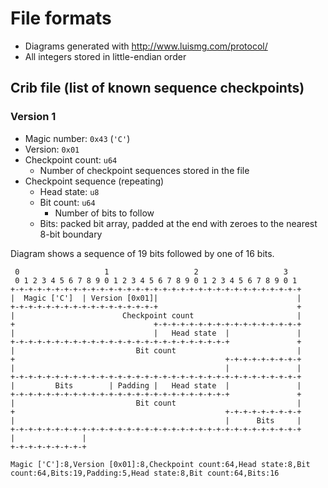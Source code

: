 # File formats

- Diagrams generated with http://www.luismg.com/protocol/
- All integers stored in little-endian order

## Crib file (list of known sequence checkpoints)

### Version 1

- Magic number: `0x43` (`'C'`)
- Version: `0x01`
- Checkpoint count: `u64`
  - Number of checkpoint sequences stored in the file
- Checkpoint sequence (repeating)
  - Head state: `u8`
  - Bit count: `u64`
    - Number of bits to follow
  - Bits: packed bit array, padded at the end with zeroes to the nearest 8-bit boundary

Diagram shows a sequence of 19 bits followed by one of 16 bits.

```
 0                   1                   2                   3  
 0 1 2 3 4 5 6 7 8 9 0 1 2 3 4 5 6 7 8 9 0 1 2 3 4 5 6 7 8 9 0 1
+-+-+-+-+-+-+-+-+-+-+-+-+-+-+-+-+-+-+-+-+-+-+-+-+-+-+-+-+-+-+-+-+
|  Magic ['C']  | Version [0x01]|                               |
+-+-+-+-+-+-+-+-+-+-+-+-+-+-+-+-+                               +
|                        Checkpoint count                       |
+                               +-+-+-+-+-+-+-+-+-+-+-+-+-+-+-+-+
|                               |   Head state  |               |
+-+-+-+-+-+-+-+-+-+-+-+-+-+-+-+-+-+-+-+-+-+-+-+-+               +
|                           Bit count                           |
+                                               +-+-+-+-+-+-+-+-+
|                                               |               |
+-+-+-+-+-+-+-+-+-+-+-+-+-+-+-+-+-+-+-+-+-+-+-+-+-+-+-+-+-+-+-+-+
|         Bits        | Padding |   Head state  |               |
+-+-+-+-+-+-+-+-+-+-+-+-+-+-+-+-+-+-+-+-+-+-+-+-+               +
|                           Bit count                           |
+                                               +-+-+-+-+-+-+-+-+
|                                               |      Bits     |
+-+-+-+-+-+-+-+-+-+-+-+-+-+-+-+-+-+-+-+-+-+-+-+-+-+-+-+-+-+-+-+-+
|               |
+-+-+-+-+-+-+-+-+
```

`Magic ['C']:8,Version [0x01]:8,Checkpoint count:64,Head state:8,Bit count:64,Bits:19,Padding:5,Head state:8,Bit count:64,Bits:16`
